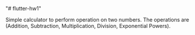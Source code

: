 "# flutter-hw1" 

Simple calculator to perform operation on two numbers.
The operations are (Addition, Subtraction, Multiplication, Division, Exponential Powers).
